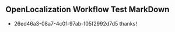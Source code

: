 ## OpenLocalization Workflow Test MarkDown
* 26ed46a3-08a7-4c0f-97ab-f05f2992d7d5 thanks!

<!--HONumber=Jul16_HO2-->


